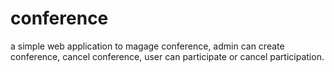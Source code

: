 # conference
a simple web application to magage conference, admin can create conference, cancel conference, user can participate or cancel participation.
